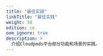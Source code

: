 ```yaml
---
title: "最佳实践"
linkTitle: "最佳实践"
weight: 30
edition: ce
oem_ignore: true
description: >
  介绍Cloudpods平台部分功能和场景的实践。
---
```

